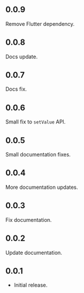 ## 0.0.9

Remove Flutter dependency.

## 0.0.8

Docs update.

## 0.0.7

Docs fix.

## 0.0.6

Small fix to `setValue` API.

## 0.0.5

Small documentation fixes.
## 0.0.4

More documentation updates.
## 0.0.3

Fix documentation.
## 0.0.2

Update documentation.

## 0.0.1

* Initial release.
